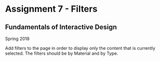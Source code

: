# Assignment 7 - Filters
## Fundamentals of Interactive Design

Spring 2018

Add filters to the page in order to display only the content that is currently selected. The filters should be by Material and by Type.

